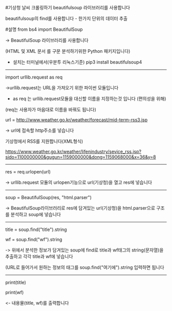 #기상청 날씨 크롤링하기
beautifulsoup 라이브러리를 사용합니다

beautifulsoup의 find를 사용합니다 - 한가지 단위의 데이터 추출

#설명
from bs4 import BeautifulSoup

-> BeautifulSoup 라이브러리를 사용합니다

(HTML 및 XML 문서 를 구문 분석하기위한 Python 패키지입니다)

- 설치는 터미널에서(우분투 리눅스기준) pip3 install beautifulsoup4

----------------------------------------------------------------------------------------------------

import urllib.request as req

->urllib.request는 URL을 가져오기 위한 파이썬 모듈입니다

- as req 는 urllib.request모듈을 대신할 이름을 지정하는것 입니다 (편의성을 위해)

(req는 사용자가 마음대로 이름을 바꿔도 됩니다)

url = http://www.weather.go.kr/weather/forecast/mid-term-rss3.jsp

-> url에 접속할 http주소를 넣습니다

기상청에서 RSS를 지원합니다(XML형식)

https://www.weather.go.kr/weather/lifenindustry/sevice_rss.jsp?sido=1100000000&gugun=1159000000&dong=1159068000&x=36&y=8

 
----------------------------------------------------------------------------------------------------

res = req.urlopen(url)

-> urllib.request 모듈의 urlopen기능으로 url(기상청)을 열고 res에 넣습니다

 

----------------------------------------------------------------------------------------------------

soup = BeautifulSoup(res, "html.parser")

-> BeautifulSoup라이브러리로 res에 담겨있는 url(기상청)을 html.parser으로 구조를 분석하고 soup에 넣습니다

 

----------------------------------------------------------------------------------------------------

title = soup.find("title").string

wf = soup.find("wf").string

-> 위에서 분석한 정보가 담겨있는 soup에 find로 title과 wf태그의 string(문자열)을 추출하고 각각 title과 wf에 넣습니다

(URL로 들어가서 원하는 정보의 태그를 soup.find("여기에").string 입력하면 됩니다

----------------------------------------------------------------------------------------------------

print(title)

print(wf)

<- 내용물(title, wf)를 출력합니다
